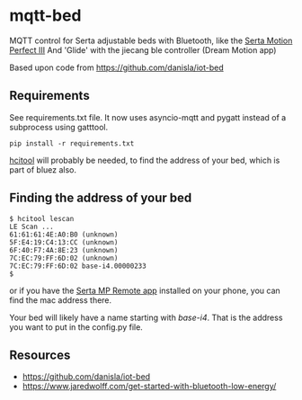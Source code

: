 # mqtt-bed

MQTT control for Serta adjustable beds with Bluetooth, like the [Serta Motion Perfect III](https://www.serta.com/sites/ssb/serta.com/uploads/2016/adjustable-foundations/MotionPerfectIII_Manual_V004_04142016.pdf) And 'Glide' with the jiecang ble controller (Dream Motion app)

Based upon code from https://github.com/danisla/iot-bed

## Requirements
See requirements.txt file.  It now uses asyncio-mqtt and pygatt instead of a subprocess using gatttool.
```
pip install -r requirements.txt
```

[hcitool](http://manpages.ubuntu.com/manpages/focal/en/man1/hcitool.1.html) will probably be needed, to find the address of your bed, which is part of bluez also.

## Finding the address of your bed
```
$ hcitool lescan 
LE Scan ...
61:61:61:4E:A0:B0 (unknown)
5F:E4:19:C4:13:CC (unknown)
6F:40:F7:4A:8E:23 (unknown)
7C:EC:79:FF:6D:02 (unknown)
7C:EC:79:FF:6D:02 base-i4.00000233
$
```
or if you have the [Serta MP Remote app](https://apk-dl.com/serta-mp-remote/) installed on your phone, you can find the mac address there.

Your bed will likely have a name starting with *base-i4*. That is the address you want to put in the config.py file.

## Resources
* https://github.com/danisla/iot-bed
* https://www.jaredwolff.com/get-started-with-bluetooth-low-energy/
